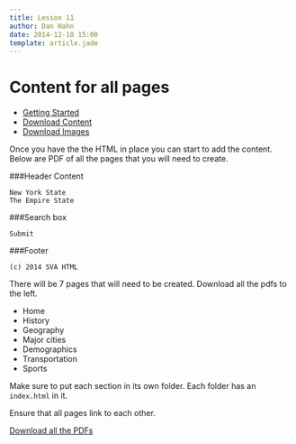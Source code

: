 ```yaml
---
title: Lesson 11
author: Dan Hahn
date: 2014-12-10 15:00
template: article.jade
---
```


# Content for all pages

* [Getting Started]()
* [Download Content](content.html)
* [Download Images](images.html)

Once you have the the HTML in place you can start to add the content.  Below are PDF of all the pages that you will need to create.

###Header Content

	New York State
	The Empire State

###Search box

	Submit

###Footer

	(c) 2014 SVA HTML

There will be 7 pages that will need to be created.  Download all the pdfs to the left.

* Home
* History
* Geography
* Major cities
* Demographics
* Transportation
* Sports

Make sure to put each section in its own folder.  Each folder has an `index.html` in it.

Ensure that all pages link to each other.

<a href="pdfs.zip" class="btn">Download all the PDFs</a>

